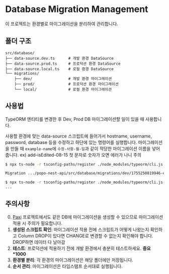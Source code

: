 # Database Migration Management

이 프로젝트는 환경별로 마이그레이션을 분리하여 관리합니다.

## 폴더 구조

```
src/database/
├── data-source.dev.ts      # 개발 환경 DataSource
├── data-source.prod.ts     # 프로덕션 환경 DataSource
├── data-source.local.ts    # 로컬 환경 DataSource
└── migrations/
    ├── dev/                # 개발 환경 마이그레이션
    ├── prod/               # 프로덕션 환경 마이그레이션
    └── local/              # 로컬 환경 마이그레이션
```

## 사용법
TypeORM 엔티티를 변경한 후 Dev, Prod DB 마이그레이션할 일이 있을 때 사용합니다.

사용할 환경에 맞는 data-source 스크립트에 들어가서 hostname, username, password, database 등을 수정하고 하단에 있는 명령어를 실행합니다.
마이그레이션을 만들 때 `example-name`에 `수정-사항-월-일`과 같이 적당한 마이그레이션 이름을 넣어줍니다. ex) add-isEdited-08-15
첫 문자로 숫자가 오면 에러가 나니 주의

```bash
$ npx ts-node -r tsconfig-paths/register ./node_modules/typeorm/cli.js migration:generate -d src/database/data-source.dev.ts src/database/migrations/dev/example-name-month-day

Migration .../popo-nest-api/src/database/migrations/dev/1755250819946-example-name-month-day.ts has been generated successfully.

$ npx ts-node -r tsconfig-paths/register ./node_modules/typeorm/cli.js migration:run -d src/database/data-source.dev.ts
...
```

## 주의사항

0. [Paxi](https://github.com/PoApper/paxi-popo-nest-api) 프로젝트에서도 같은 DB에 마이그레이션을 생성할 수 있으므로 마이그레이션 적용 시 주의가 필요합니다.
1. **생성된 스크립트 확인**: 마이그레이션 적용 전에 스크립트가 어떻게 나왔는지 확인하고 Column DROP이 있다면 CHANGE로 변경할 수 없는지 확인해야 합니다. DROP하면 데이터 다 날아감
2. **테스트**: 프로덕션에 적용하기 전에 개발 환경에서 충분히 테스트하세요. **중요*1000**
3. **환경별 분리**: 각 환경의 마이그레이션은 해당 폴더에만 저장됩니다.
4. **순서 관리**: 마이그레이션은 타임스탬프 순서대로 실행됩니다.
